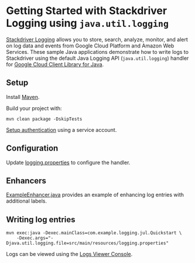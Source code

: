 # Getting Started with Stackdriver Logging using `java.util.logging`

[Stackdriver Logging][logging]  allows you to store, search, analyze, monitor,
and alert on log data and events from Google Cloud Platform and Amazon Web
Services.
These sample Java applications demonstrate how to write logs to Stackdriver using
the default Java Logging API (`java.util.logging`) handler for 
[Google Cloud Client Library for Java][google-cloud-java].

[logging]: https://cloud.google.com/logging/
[google-cloud-java]: https://github.com/GoogleCloudPlatform/google-cloud-java

## Setup

Install [Maven](http://maven.apache.org/).

Build your project with:

	mvn clean package -DskipTests
	
[Setup authentication](https://cloud.google.com/docs/authentication) using a service account.

## Configuration

Update [logging.properties](src/main/resources/logging.properties) to configure the handler.

## Enhancers

[ExampleEnhancer.java](src/main/java/com/example/logging/jul/enhancers/ExampleEnhancer.java)
provides an example of enhancing log entries with additional labels.


## Writing log entries
    mvn exec:java -Dexec.mainClass=com.example.logging.jul.Quickstart \
        -Dexec.args="-Djava.util.logging.file=src/main/resources/logging.properties"           

Logs can be viewed using the [Logs Viewer Console](https://console.cloud.google.com/logs/viewer).
